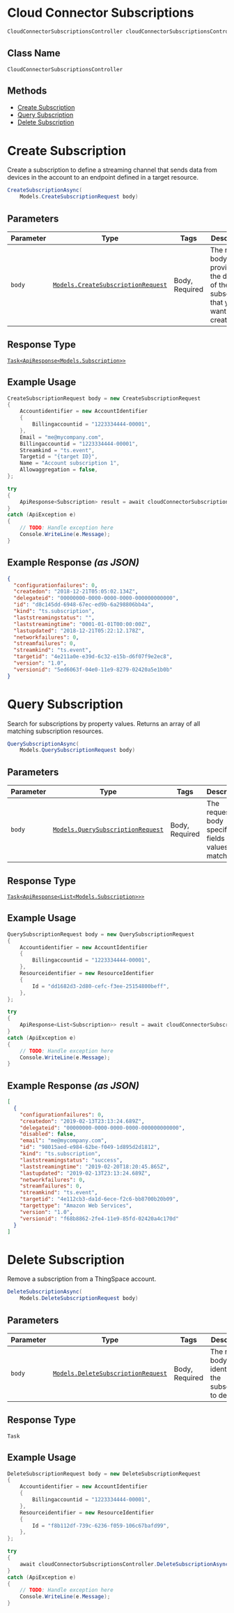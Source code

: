 # Cloud Connector Subscriptions

```csharp
CloudConnectorSubscriptionsController cloudConnectorSubscriptionsController = client.CloudConnectorSubscriptionsController;
```

## Class Name

`CloudConnectorSubscriptionsController`

## Methods

* [Create Subscription](../../doc/controllers/cloud-connector-subscriptions.md#create-subscription)
* [Query Subscription](../../doc/controllers/cloud-connector-subscriptions.md#query-subscription)
* [Delete Subscription](../../doc/controllers/cloud-connector-subscriptions.md#delete-subscription)


# Create Subscription

Create a subscription to define a streaming channel that sends data from devices in the account to an endpoint defined in a target resource.

```csharp
CreateSubscriptionAsync(
    Models.CreateSubscriptionRequest body)
```

## Parameters

| Parameter | Type | Tags | Description |
|  --- | --- | --- | --- |
| `body` | [`Models.CreateSubscriptionRequest`](../../doc/models/create-subscription-request.md) | Body, Required | The request body provides the details of the subscription that you want to create. |

## Response Type

[`Task<ApiResponse<Models.Subscription>>`](../../doc/models/subscription.md)

## Example Usage

```csharp
CreateSubscriptionRequest body = new CreateSubscriptionRequest
{
    Accountidentifier = new AccountIdentifier
    {
        Billingaccountid = "1223334444-00001",
    },
    Email = "me@mycompany.com",
    Billingaccountid = "1223334444-00001",
    Streamkind = "ts.event",
    Targetid = "{target ID}",
    Name = "Account subscription 1",
    Allowaggregation = false,
};

try
{
    ApiResponse<Subscription> result = await cloudConnectorSubscriptionsController.CreateSubscriptionAsync(body);
}
catch (ApiException e)
{
    // TODO: Handle exception here
    Console.WriteLine(e.Message);
}
```

## Example Response *(as JSON)*

```json
{
  "configurationfailures": 0,
  "createdon": "2018-12-21T05:05:02.134Z",
  "delegateid": "00000000-0000-0000-0000-000000000000",
  "id": "d8c145dd-6948-67ec-ed9b-6a298806bb4a",
  "kind": "ts.subscription",
  "laststreamingstatus": "",
  "laststreamingtime": "0001-01-01T00:00:00Z",
  "lastupdated": "2018-12-21T05:22:12.178Z",
  "networkfailures": 0,
  "streamfailures": 0,
  "streamkind": "ts.event",
  "targetid": "4e211a0e-e39d-6c32-e15b-d6f07f9e2ec8",
  "version": "1.0",
  "versionid": "5ed6063f-04e0-11e9-8279-02420a5e1b0b"
}
```


# Query Subscription

Search for subscriptions by property values. Returns an array of all matching subscription resources.

```csharp
QuerySubscriptionAsync(
    Models.QuerySubscriptionRequest body)
```

## Parameters

| Parameter | Type | Tags | Description |
|  --- | --- | --- | --- |
| `body` | [`Models.QuerySubscriptionRequest`](../../doc/models/query-subscription-request.md) | Body, Required | The request body specifies fields and values to match. |

## Response Type

[`Task<ApiResponse<List<Models.Subscription>>>`](../../doc/models/subscription.md)

## Example Usage

```csharp
QuerySubscriptionRequest body = new QuerySubscriptionRequest
{
    Accountidentifier = new AccountIdentifier
    {
        Billingaccountid = "1223334444-00001",
    },
    Resourceidentifier = new ResourceIdentifier
    {
        Id = "dd1682d3-2d80-cefc-f3ee-25154800beff",
    },
};

try
{
    ApiResponse<List<Subscription>> result = await cloudConnectorSubscriptionsController.QuerySubscriptionAsync(body);
}
catch (ApiException e)
{
    // TODO: Handle exception here
    Console.WriteLine(e.Message);
}
```

## Example Response *(as JSON)*

```json
[
  {
    "configurationfailures": 0,
    "createdon": "2019-02-13T23:13:24.689Z",
    "delegateid": "00000000-0000-0000-0000-000000000000",
    "disabled": false,
    "email": "me@mycompany.com",
    "id": "98015aed-e984-62be-f049-1d895d2d1812",
    "kind": "ts.subscription",
    "laststreamingstatus": "success",
    "laststreamingtime": "2019-02-20T18:20:45.865Z",
    "lastupdated": "2019-02-13T23:13:24.689Z",
    "networkfailures": 0,
    "streamfailures": 0,
    "streamkind": "ts.event",
    "targetid": "4e112cb3-da1d-6ece-f2c6-bb8700b20b09",
    "targettype": "Amazon Web Services",
    "version": "1.0",
    "versionid": "f68b8862-2fe4-11e9-85fd-02420a4c170d"
  }
]
```


# Delete Subscription

Remove a subscription from a ThingSpace account.

```csharp
DeleteSubscriptionAsync(
    Models.DeleteSubscriptionRequest body)
```

## Parameters

| Parameter | Type | Tags | Description |
|  --- | --- | --- | --- |
| `body` | [`Models.DeleteSubscriptionRequest`](../../doc/models/delete-subscription-request.md) | Body, Required | The request body identifies the subscription to delete. |

## Response Type

`Task`

## Example Usage

```csharp
DeleteSubscriptionRequest body = new DeleteSubscriptionRequest
{
    Accountidentifier = new AccountIdentifier
    {
        Billingaccountid = "1223334444-00001",
    },
    Resourceidentifier = new ResourceIdentifier
    {
        Id = "f8b112df-739c-6236-f059-106c67bafd99",
    },
};

try
{
    await cloudConnectorSubscriptionsController.DeleteSubscriptionAsync(body);
}
catch (ApiException e)
{
    // TODO: Handle exception here
    Console.WriteLine(e.Message);
}
```


